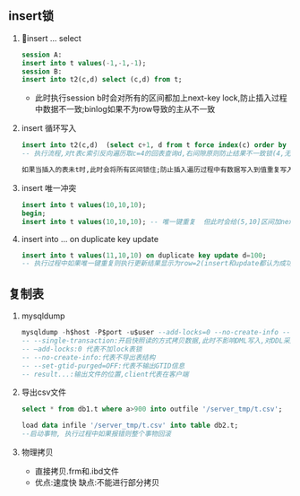 ## insert锁

1. insert ... select

   ```sql
   session A:
   insert into t values(-1,-1,-1);
   session B:
   insert into t2(c,d) select (c,d) from t;
   ```

   - 此时执行session b时会对所有的区间都加上next-key lock,防止插入过程中数据不一致;binlog如果不为row导致的主从不一致
     
     

2. insert 循环写入

   ```sql
   insert into t2(c,d)  (select c+1, d from t force index(c) order by c desc limit 1); --加锁区间 (3,4] (4,无穷) next-lock key
   -- 执行流程,对t表c索引反向遍历取c=4的回表查询d,右间隙原则防止结果不一致锁(4,无穷)
   
   如果当插入的表未t时,此时会将所有区间锁住;防止插入遍历过程中有数据写入到值重复写入,并会用临时表存储t查询结果(1.先全表扫描t到临时表,临时表选择一行数据)
   ```

   

3. insert 唯一冲突

   ```sql
   insert into t values(10,10,10);
   begin;
   insert into t values(10,10,10); -- 唯一键重复  但此时会给(5,10]区间加next-lock key 读锁(防止其他事物对10这一行数据的删除)
   ```

4. insert into ... on duplicate key update

   ```sql
   insert into t values(11,10,10) on duplicate key update d=100; 
   -- 执行过程中如果唯一键重复则执行更新结果显示为row=2(insert和update都认为成功)
   ```



## 复制表

1. mysqldump

   ```sql
   mysqldump -h$host -P$port -u$user --add-locks=0 --no-create-info --single-transaction  --set-gtid-purged=OFF db1 t --where="a>900" --result-file=/client_tmp/t.sql
   -- --single-transaction:开启快照读的方式拷贝数据,此时不影响DML写入,对DDL采用online
   -- –add-locks:0 代表不加lock表锁
   -- --no-create-info:代表不导出表结构
   -- --set-gtid-purged=OFF:代表不输出GTID信息
   -- result...:输出文件的位置,client代表在客户端
   ```

2. 导出csv文件

   ```sql
   select * from db1.t where a>900 into outfile '/server_tmp/t.csv';
   
   load data infile '/server_tmp/t.csv' into table db2.t;
   --启动事物, 执行过程中如果报错则整个事物回滚
   ```

   

3. 物理拷贝

   - 直接拷贝.frm和.ibd文件
   - 优点:速度快 缺点:不能进行部分拷贝